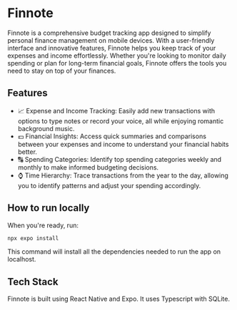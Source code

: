# Finnote

Finnote is a comprehensive budget tracking app designed to simplify personal finance management on mobile devices. With a user-friendly interface and innovative features, Finnote helps you keep track of your expenses and income effortlessly. Whether you're looking to monitor daily spending or plan for long-term financial goals, Finnote offers the tools you need to stay on top of your finances.

## Features

- 📈 Expense and Income Tracking: Easily add new transactions with options to type notes or record your voice, all while enjoying romantic background music.
- 💵 Financial Insights: Access quick summaries and comparisons between your expenses and income to understand your financial habits better.
- 🔠 Spending Categories: Identify top spending categories weekly and monthly to make informed budgeting decisions.
- ⌚ Time Hierarchy: Trace transactions from the year to the day, allowing you to identify patterns and adjust your spending accordingly.


## How to run locally

When you're ready, run:

```bash
npx expo install
```

This command will install all the dependencies needed to run the app on localhost.


## Tech Stack

Finnote is built using React Native and Expo. It uses Typescript with SQLite.